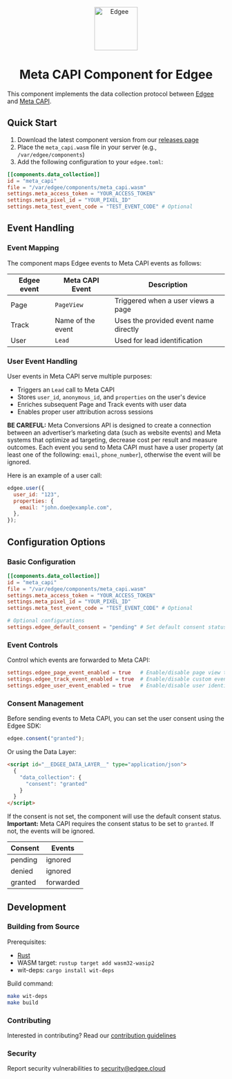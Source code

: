 <div align="center">
<p align="center">
  <a href="https://www.edgee.cloud">
    <picture>
      <source media="(prefers-color-scheme: dark)" srcset="https://cdn.edgee.cloud/img/component-dark.svg">
      <img src="https://cdn.edgee.cloud/img/component.svg" height="100" alt="Edgee">
    </picture>
  </a>
</p>
</div>


<h1 align="center">Meta CAPI Component for Edgee</h1>

This component implements the data collection protocol between [Edgee](https://www.edgee.cloud) and [Meta CAPI](https://developers.facebook.com/docs/marketing-api/conversions-api/).

## Quick Start

1. Download the latest component version from our [releases page](../../releases)
2. Place the `meta_capi.wasm` file in your server (e.g., `/var/edgee/components`)
3. Add the following configuration to your `edgee.toml`:

```toml
[[components.data_collection]]
id = "meta_capi"
file = "/var/edgee/components/meta_capi.wasm"
settings.meta_access_token = "YOUR_ACCESS_TOKEN"
settings.meta_pixel_id = "YOUR_PIXEL_ID"
settings.meta_test_event_code = "TEST_EVENT_CODE" # Optional
```

## Event Handling

### Event Mapping
The component maps Edgee events to Meta CAPI events as follows:

| Edgee event | Meta CAPI Event  | Description |
|-------------|-----------|-------------|
| Page   | `PageView`     | Triggered when a user views a page |
| Track  | Name of the event | Uses the provided event name directly |
| User   | `Lead` | Used for lead identification |

### User Event Handling
User events in Meta CAPI serve multiple purposes:
- Triggers an `Lead` call to Meta CAPI
- Stores `user_id`, `anonymous_id`, and `properties` on the user's device
- Enriches subsequent Page and Track events with user data
- Enables proper user attribution across sessions

**BE CAREFUL:**
Meta Conversions API is designed to create a connection between an advertiser’s marketing data (such as website events) and Meta systems that optimize ad targeting, decrease cost per result and measure outcomes.
Each event you send to Meta CAPI must have a user property (at least one of the following: `email`, `phone_number`), otherwise the event will be ignored.

Here is an example of a user call:
```javascript
edgee.user({
  user_id: "123",
  properties: {
    email: "john.doe@example.com",
  },
});
```

## Configuration Options

### Basic Configuration
```toml
[[components.data_collection]]
id = "meta_capi"
file = "/var/edgee/components/meta_capi.wasm"
settings.meta_access_token = "YOUR_ACCESS_TOKEN"
settings.meta_pixel_id = "YOUR_PIXEL_ID"
settings.meta_test_event_code = "TEST_EVENT_CODE" # Optional

# Optional configurations
settings.edgee_default_consent = "pending" # Set default consent status
```

### Event Controls
Control which events are forwarded to Meta CAPI:
```toml
settings.edgee_page_event_enabled = true   # Enable/disable page view tracking
settings.edgee_track_event_enabled = true  # Enable/disable custom event tracking
settings.edgee_user_event_enabled = true   # Enable/disable user identification
```

### Consent Management
Before sending events to Meta CAPI, you can set the user consent using the Edgee SDK: 
```javascript
edgee.consent("granted");
```

Or using the Data Layer:
```html
<script id="__EDGEE_DATA_LAYER__" type="application/json">
  {
    "data_collection": {
      "consent": "granted"
    }
  }
</script>
```

If the consent is not set, the component will use the default consent status.
**Important:** Meta CAPI requires the consent status to be set to `granted`. If not, the events will be ignored.

| Consent | Events |
|---------|--------|
| pending | ignored |
| denied  | ignored |
| granted | forwarded |

## Development

### Building from Source
Prerequisites:
- [Rust](https://www.rust-lang.org/tools/install)
- WASM target: `rustup target add wasm32-wasip2`
- wit-deps: `cargo install wit-deps`

Build command:
```bash
make wit-deps
make build
```

### Contributing
Interested in contributing? Read our [contribution guidelines](./CONTRIBUTING.md)

### Security
Report security vulnerabilities to [security@edgee.cloud](mailto:security@edgee.cloud)
```
